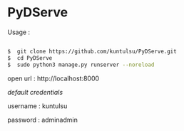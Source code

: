 # PyDServe

Usage :


```bash

$  git clone https://github.com/kuntulsu/PyDServe.git
$  cd PyDServe
$  sudo python3 manage.py runserver --noreload
```

open url : http://localhost:8000

*default credentials*

username : kuntulsu

password : adminadmin
  
  
